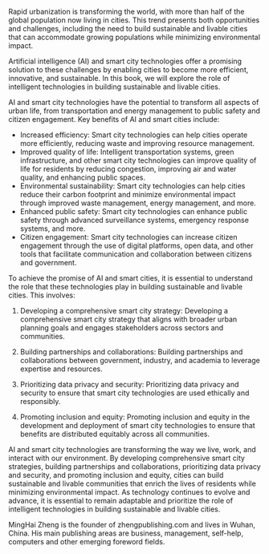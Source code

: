 
Rapid urbanization is transforming the world, with more than half of the global population now living in cities. This trend presents both opportunities and challenges, including the need to build sustainable and livable cities that can accommodate growing populations while minimizing environmental impact.

Artificial intelligence (AI) and smart city technologies offer a promising solution to these challenges by enabling cities to become more efficient, innovative, and sustainable. In this book, we will explore the role of intelligent technologies in building sustainable and livable cities.

AI and smart city technologies have the potential to transform all aspects of urban life, from transportation and energy management to public safety and citizen engagement. Key benefits of AI and smart cities include:

* Increased efficiency: Smart city technologies can help cities operate more efficiently, reducing waste and improving resource management.
* Improved quality of life: Intelligent transportation systems, green infrastructure, and other smart city technologies can improve quality of life for residents by reducing congestion, improving air and water quality, and enhancing public spaces.
* Environmental sustainability: Smart city technologies can help cities reduce their carbon footprint and minimize environmental impact through improved waste management, energy management, and more.
* Enhanced public safety: Smart city technologies can enhance public safety through advanced surveillance systems, emergency response systems, and more.
* Citizen engagement: Smart city technologies can increase citizen engagement through the use of digital platforms, open data, and other tools that facilitate communication and collaboration between citizens and government.

To achieve the promise of AI and smart cities, it is essential to understand the role that these technologies play in building sustainable and livable cities. This involves:

1. Developing a comprehensive smart city strategy: Developing a comprehensive smart city strategy that aligns with broader urban planning goals and engages stakeholders across sectors and communities.

2. Building partnerships and collaborations: Building partnerships and collaborations between government, industry, and academia to leverage expertise and resources.

3. Prioritizing data privacy and security: Prioritizing data privacy and security to ensure that smart city technologies are used ethically and responsibly.

4. Promoting inclusion and equity: Promoting inclusion and equity in the development and deployment of smart city technologies to ensure that benefits are distributed equitably across all communities.

AI and smart city technologies are transforming the way we live, work, and interact with our environment. By developing comprehensive smart city strategies, building partnerships and collaborations, prioritizing data privacy and security, and promoting inclusion and equity, cities can build sustainable and livable communities that enrich the lives of residents while minimizing environmental impact. As technology continues to evolve and advance, it is essential to remain adaptable and prioritize the role of intelligent technologies in building sustainable and livable cities.

MingHai Zheng is the founder of zhengpublishing.com and lives in Wuhan, China. His main publishing areas are business, management, self-help, computers and other emerging foreword fields.
